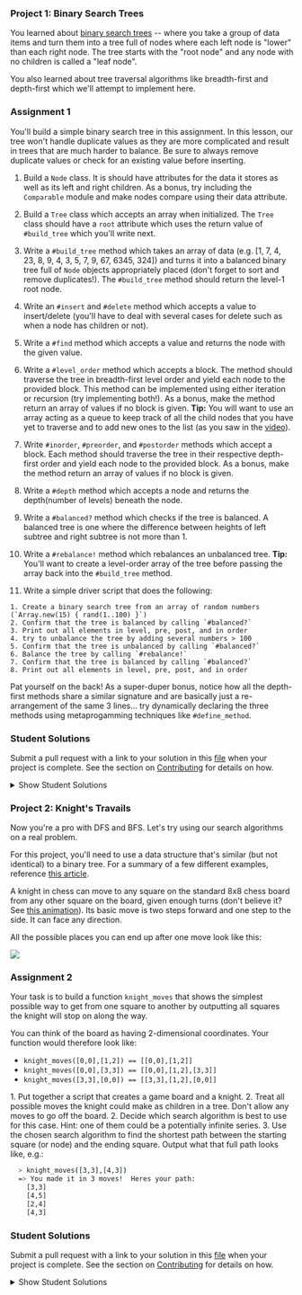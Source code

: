 ### Project 1: Binary Search Trees

You learned about [binary search trees](http://en.wikipedia.org/wiki/Binary_search_tree) -- where you take a group of data items and turn them into a tree full of nodes where each left node is "lower" than each right node.  The tree starts with the "root node" and any node with no children is called a "leaf node".

You also learned about tree traversal algorithms like breadth-first and depth-first which we'll attempt to implement here.

### Assignment 1
You'll build a simple binary search tree in this assignment. In this lesson, our tree won't handle duplicate values as they are more complicated and result in trees that are much harder to balance. Be sure to always remove duplicate values or check for an existing value before inserting.

<div class="lesson-content__panel" markdown="1">

  1. Build a `Node` class.  It is should have attributes for the data it stores as well as its left and right children. As a bonus, try including the `Comparable` module and make nodes compare using their data attribute.

  2. Build a `Tree` class which accepts an array when initialized. The `Tree` class should have a `root` attribute which uses the return value of `#build_tree` which you'll write next.

  3. Write a `#build_tree` method which takes an array of data (e.g. [1, 7, 4, 23, 8, 9, 4, 3, 5, 7, 9, 67, 6345, 324]) and turns it into a balanced binary tree full of `Node` objects appropriately placed (don't forget to sort and remove duplicates!). The `#build_tree` method should return the level-1 root node.

  3. Write an `#insert` and `#delete` method which accepts a value to insert/delete (you'll have to deal with several cases for delete such as when a node has children or not).

  4. Write a `#find` method which accepts a value and returns the node with the given value.

  5. Write a `#level_order` method which accepts a block. The method should traverse the tree in breadth-first level order and yield each node to the provided block. This method can be implemented using either iteration or recursion (try implementing both!). As a bonus, make the method return an array of values if no block is given.
  **Tip:** You will want to use an array acting as a queue to keep track of all the child nodes that you have yet to traverse and to add new ones to the list (as you saw in the [video](https://www.youtube.com/watch?v=86g8jAQug04)).

  6. Write `#inorder`, `#preorder`, and `#postorder` methods which accept a block. Each method should traverse the tree in their respective depth-first order and yield each node to the provided block. As a bonus, make the method return an array of values if no block is given.

  7. Write a `#depth` method which accepts a node and returns the depth(number of levels) beneath the node.

  8. Write a `#balanced?` method which checks if the tree is balanced. A balanced tree is one where the difference between heights of left subtree and right subtree is not more than 1.

  9. Write a `#rebalance!` method which rebalances an unbalanced tree.
  **Tip:** You'll want to create a level-order array of the tree before passing the array back into the `#build_tree` method.

  10. Write a simple driver script that does the following:

    1. Create a binary search tree from an array of random numbers (`Array.new(15) { rand(1..100) }`)
    2. Confirm that the tree is balanced by calling `#balanced?`
    3. Print out all elements in level, pre, post, and in order
    4. try to unbalance the tree by adding several numbers > 100
    5. Confirm that the tree is unbalanced by calling `#balanced?`
    6. Balance the tree by calling `#rebalance!`
    7. Confirm that the tree is balanced by calling `#balanced?`
    8. Print out all elements in level, pre, post, and in order

Pat yourself on the back! As a super-duper bonus, notice how all the depth-first methods share a similar signature and are basically just a re-arrangement of the same 3 lines... try dynamically declaring the three methods using metaprogamming techniques like `#define_method`.
</div>

### Student Solutions
Submit a pull request with a link to your solution in this [file](https://github.com/TheOdinProject/curriculum/blob/master/ruby_programming/computer_science/project_data_structures_algorithms.md) when your project is complete. See the section on [Contributing](http://github.com/TheOdinProject/curriculum/blob/master/contributing.md) for details on how.

<details markdown="block">
  <summary> Show Student Solutions </summary>

* Add your solution below this line!
* [rryand's Solution](https://github.com/rryand/ruby_binary_search_tree)
* [Saul-Good-Homie's Solution](https://github.com/Saul-Good-Homie/ruby-building-blocks/tree/master/binary_search)
* [Christian's Solution](https://github.com/rueeazy/ruby-exercises/tree/master/binary_search_tree)
* [YesSeri's Solution](https://github.com/YesSeri/binary_search_tree)
* [Michael K's Solution](https://github.com/a0x77ry/odin/tree/master/ruby-exercises/binary_tree)
* [rlmoser's Solution](https://github.com/rlmoser99/ruby_exercises/tree/master/binary_search_tree)
* [Jose Bohorquez's Solution](https://github.com/Bhrqz/binary_tree_search/blob/master/binary_tree_search.rb)
* [pudu87's Solution](https://github.com/pudu87/binary-search-trees)
* [Philipp's Solution](https://github.com/philipp-mcvity/odin-ruby.binary_search_trees)
* [Olugbade Olalekan's Solution](https://github.com/gbadesimple/binary_tree)
* [leetie's Solution](https://github.com/leetie/Knights_travails)
* [jodokusquack's Solution with Extra Credit](https://github.com/jodokusquack/ruby_binary_search_tree)
* [Billy's Solution](https://github.com/bcoffin9/project_binary_search_trees)
* [Bradley's Solution with Extra Credit](https://github.com/spaceincase/odin-project-exercises/tree/master/binary_search_trees)
* [Run After's Solution](https://github.com/run-after/data_structures-algorithms/blob/master/binary_search_tree.rb)
* [Sher's Solution](https://github.com/sher-s7/binary_search_tree)
* [Lucas Bide's Solution](https://github.com/Lucas-Bide/binary_tree)
* [Nasser Abachi's Solution](https://github.com/abachi/theodinproject/tree/master/building-projects/binary_search_trees)
* [Robin's Solution](https://github.com/CoolGlasses/data_structures_algorithms)
* [Nikolas Broman's Solution](https://github.com/nikolasbroman/binary_search_tree)
* [Ian's Solution](https://github.com/IanMKesler/binary_tree)
* [Andrija Jelenkovic's Solution](https://github.com/Amdrija/ruby-practice)
* [Chris' Solution](https://github.com/CSalois114/project_searching_binary_trees/blob/master/searching_binary_trees.rb)
* [Jose Salvador's Solution](https://github.com/Jsalvadorpp/Ruby-Data-Structures/blob/master/binaryTree.rb)
* [Alain Suarez's Solution](https://gitlab.com/asuar/ruby-binary-search-tree)
* [Jay Burbyga's Solution](https://github.com/Jaybur1/ruby_exercises/blob/master/binary_search/binary_search.rb)
* [BShowen's Solution](https://github.com/BShowen/Linked_list_in_Ruby)
* [George Zhu's Solution](https://github.com/georgezhu11/binary_tree/blob/master/binary_tree.rb)
* [Arilson Souza Solution](https://github.com/arilsonsouza/the_odin_project/blob/master/ruby/project_data_structures_and_algorithms/binary_tree.rb)
* [Vollantre's Solution](https://github.com/vollantre/binary_tree/blob/master/binary_tree.rb)
* [Braxton Lemmon's Solution](https://github.com/braxtonlemmon/binary_trees)
* [Kevin Vuong's Solution](https://github.com/fffear/binary_search_tree)
* [Rudi Boshoff's solution](https://github.com/RudiBoshoff/binary-search-tree/blob/master/binary_tree.rb)
* [Learnsometing's Solution](https://github.com/learnsometing/TOP-ruby-projects/tree/master/computer-science/binary-tree)
* [Chris Wegscheid's solution](https://github.com/cwegscheid08/binary_trees)
* [Simon Tharby's solution](https://github.com/jinjagit/binary_tree)
* [Smetanca52's Solution](https://github.com/Smetanca52/ruby_exercices/blob/master/searching_binary_trees.rb)
* [Mohamed Elattar's Solution](https://github.com/mohamed-elattar/odin-project-data-structures-and-algorithms/blob/master/bst.rb)
* [prw001's Solution](https://github.com/prw001/binary_tree_dfs_bfs)
* [Max Garber's Solution](https://github.com/bubblebooy/miscellaneous-exercises/blob/master/Binary%20Tree.rb)
* [Malaika (Mic) Solution](https://github.com/malaikaMI/Data_structure/blob/master/binary_tree.rb)
* [Nathan Sherburne' Solution](https://github.com/nathansherburne/ruby_practice/tree/master/data_structures/binary_search_tree)
* [Btreims' Solution](https://github.com/btreim/ruby/blob/master/binary_trees.rb)
* [Samuel Masters' Solution](https://github.com/redeyetuning/rb_binary_tree)
* [Demo318's solution](https://github.com/Demo318/ruby_data_structures_and_algorithms/blob/master/searching_binary_trees/binary_tree.rb)
* [0zra's solution](https://github.com/0zra/btree)
* [mtizim's solution](https://github.com/mtizim/odin_projects/blob/master/ruby/binarysearch.rb)
* [Ben Deltenre's solution](https://github.com/benjdelt/binary_search_trees)
* [Isil Donmez's solution](https://github.com/isildonmez/data_structures_and_algorithms/tree/master/searching_binary_trees)
* [Bruno Parga's solution](https://github.com/brunoparga/odinproject/blob/master/Ruby/bst.rb)
* [Jmooree30's solution](https://github.com/jmooree30/Data-structures-and-algorithms-.git)
* [Andrew's solution](https://github.com/andrewr224/Data-Structures)
* [Jonathan Yiv's solution](https://github.com/JonathanYiv/binary_tree)
* [justinckim3's solution](https://github.com/justinckim3/searching_binary_trees/blob/master/searching_binary_trees.rb)
* [Kasey Z'S solution](https://github.com/kasey-z/TOP-solutions/blob/master/data%20_structures_and_algorithms/searching_binary_trees/searching_binary_trees.rb)
* [SadieD'S solution](https://github.com/SadieD/data_structures_and_algorithms/blob/master/binary_tree.rb)
* [Clayton Sweetens Solution](https://github.com/cjsweeten101/OdinProjects/tree/master/binary_tree)
* [thisisned's solution](https://github.com/thisisned/binary_search_tree/blob/master/binary_search_tree.rb)
* [Ovsjah Schweinefresser's solution](https://github.com/Ovsjah/basic_data_structures_and_algorithms/blob/master/binary_tree.rb)
* [holdercp's solution](https://github.com/holdercp/searching_binary_trees)
* [jfonz412's solution](https://github.com/jfonz412/computer_science/blob/master/binary_search_tree.rb)
* [xavier solution](https://github.com/nxdf2015/odin-basic-data-structures/blob/master/searching-tree/tree.rb)
* [mindovermiles262's Solution](https://github.com/mindovermiles262/algorithms)
* [Oleh Sliusar's solution](https://github.com/OlehSliusar/binary_tree)
* [theghall's solution](https://github.com/theghall/binary-trees)
* [Nikolay Dyulgerov's solution](https://github.com/NicolayD/ruby-data-structures/blob/master/binary_tree.rb)
* [Raiko's Solution](https://github.com/Cypher0/data_structures_algorithms/tree/master/lib)
* [yilmazgunalp's solution](https://github.com/yilmazgunalp/binarytrees)
* [Ayushka's solution](https://github.com/ayushkamadji/binary_tree_ruby/blob/master/BST.rb)
* [Nicolas Amaya's solution](https://github.com/nicoasp/TOP---Ruby-Data-Structures)
* [nmac's solution](https://github.com/nmacawile/BinaryTrees/blob/master/binarytrees.rb)
* [John Phelps's Solution](https://github.com/jphelps413/odin-ruby/blob/master/data-structures/binary_tree.rb)
* [Jib's Solution](https://github.com/NuclearMachine/OdinTasks/tree/master/Searching_BinaryTrees)
* [Stefan P's solution](https://github.com/spavikevik/bst)
* [Donald's solution](https://github.com/donaldali/odin-ruby/tree/master/project_data_structs_alg/bst)
* [Mazin's solution](https://github.com/muzfuz/CodeLessons/blob/master/binary_search/binary_search.rb)
* [Marina Sergeyeva's solution](https://github.com/imousterian/OdinProject/blob/master/Project2_7_Ruby_DataStructures/binarytree.rb)
* [Tommy Noe's solution](https://github.com/thomasjnoe/bst-practice)
* [Michael Alexander's solution](https://github.com/betweenparentheses/project_data_structures/blob/master/binarytree.rb)
* [Sahil Agarwal's solution](https://github.com/sahilda/the_odin_project/tree/master/data-structures-and-algorithms)
* [Aleksandar's solution](https://github.com/rodic/Odin-Ruby-Projects/blob/master/Projects:%20Basic%20Data%20Structures%20and%20Algorithms/lib/btree.rb)
* [John Quarles' solution](https://github.com/johnwquarles/Ruby-binary-trees-knights-travails/blob/master/binary_tree.rb)
* [Kate McFaul's solution](https://github.com/craftykate/odin-project/blob/master/Chapter_03-Advanced_Ruby/data_structures_and_algorithms/binary_search_tree.rb)
* [Artur Janik's solution](https://github.com/ArturJanik/TOPRuby/blob/master/Project7/BinTree/p1-tree.rb)
* [Jason Matthews' solution](https://github.com/fo0man/project_data_structures/blob/master/BinaryTree.rb)
* [Dominik Stodolny's solution](https://github.com/dstodolny/binary_tree/blob/master/binary_tree.rb)
* [Lara Finnegan's solution](https://github.com/lcf0285/algorithms/blob/master/binary_tree.rb)
* [Frank Peelen's solution](https://github.com/FrankPeelen/Data-Structures-and-Algorithms/blob/master/binary_search_tree.rb)
* [Brann James' solution](https://github.com/brannj/The_Odin_Project/blob/master/basic_data_structs/binary_trees.rb)
* [ll14m4n's solution](https://github.com/ll14m4n/the-odin-project/tree/master/3_Ruby_btree-search)
* [AtActionPark's solution](https://github.com/AtActionPark/odin_basic_data_structure/tree/master/lib)
* [Matias Pan's solution](https://github.com/kriox26/odin_ruby/tree/master/project_data_structures/bst)
* [Alex Chen's solution](https://github.com/Chenzilla/data_structure_practice)
* [Mark Viola's solution](https://github.com/markviola/the-odin-project/tree/master/12-data-structures-and-algorithms/1%20-%20Searching%20Binary%20Trees)
* [Xavier Reid's solution](https://github.com/xreid/data_structures_algorithms/tree/master/binary_tree)
* [Dan Hoying's solution](https://github.com/danhoying/basic_data_structures_and_algorithms/blob/master/searching_binary_trees.rb)
* [PiotrAleksander's solution](https://github.com/PiotrAleksander/Ruby/blob/master/drzewo_binarne.rb)
* [Florian Mainguy's solution](https://github.com/florianmainguy/theodinproject/blob/master/ruby/basic-data-structures-and-algorithms/searching_binary_tree.rb)
* [Sander Schepens's solution](https://github.com/schepens83/theodinproject.com/blob/master/ruby/project12--searching-binary-trees/searching_binary_trees.rb)
* [Noah Prescott's solution](https://github.com/npresco/top/blob/master/basic_data_structures_and_algorithms/binary_search.rb)
* [poctek's solution](https://github.com/poctek/The_Odin_Project/blob/master/Learning/CS/Algorithms/binary_tree.rb)
* [Aviv Levinsky's solution](https://github.com/pugsiman/Ruby_challenges_and_algorithms/blob/master/Searching_Binary_Trees/sbt.rb)
* [Giorgos's solution](https://github.com/vinPopulaire/search_binary_trees)
* [Andrew Park's solution](https://github.com/akpark93/the_odin_project/tree/master/ruby_programming_projects/Data%20Structures)
* [Scott Bobbitt's solution](https://github.com/sco-bo/binary_search_tree)
* [srashidi's solution](https://github.com/srashidi/Data_Structures/blob/master/Node/node.rb)
* [cdouglass's solution](https://github.com/cdouglass/odin-project-exercises/tree/master/ruby/data-structures-and-algorithms/binary_search_trees)
* [James Brooks's solution](https://github.com/jhbrooks/binary-search-tree)
* [Panashe Fundira's solution](https://github.com/munyari/odin/blob/master/learn-ruby/bfs_dfs/Node.rb)
* [Matt Velez's solution](https://github.com/Timecrash/ruby-projects/blob/master/data-structures/binary_tree.rb)
* [Luke Walker's solution](https://github.com/ubershibs/ruby-programming/blob/master/algorithms/binary_search.rb)
* [Miguel Herrera's solution](https://github.com/migueloherrera/projects/blob/master/binary_trees.rb)
* [Max Gallant's solution](https://github.com/mcgalcode/Ruby/tree/master/DataStructures)
* [Ricardo Villegas' solution](https://github.com/claricardo/RubyBuildingBlocks/blob/master/algorithms/binary_search_tree.rb)
* [Jack Wilde's solution](https://github.com/WildeRunner/data_structures_projects)
* [djhart's solution](https://github.com/djhart/binary_search)
* [Fabricio Carrara's solution](https://github.com/fcarrara/ruby_data_structures/blob/master/binary_search_tree.rb)
* [DV's solution](https://github.com/dvislearning/binary_search_tree/blob/master/bst.rb)
* [Earth35's solution](https://github.com/Earth35/binary_tree_search)
* [Stefan (Cyprium)'s solution](https://github.com/dev-cyprium/DataStructures-In-Ruby)
* [Shala Qweghen's solution](https://github.com/ShalaQweghen/basic_data_structure/blob/master/binary_trees.rb)
* [John Connor's solution](https://github.com/jacgitcz/binary_tree)
* [Jean Merlet's solution](https://github.com/jeanmerlet/ruby_misc/blob/master/data_structures/binary_tree.rb)
* [Austin Mason's solution](https://github.com/CouchofTomato/algorithm/blob/master/binary_search_tree.rb)
* [Loris Aranda's solution](https://github.com/LorisProg/ruby-binary_search_tree-knight_travails/blob/master/binary_search_tree.rb)
* [Joanna Takesian's solution](https://github.com/joannatakesian/data-structures/blob/master/binary-tree/binary-tree.rb)
* [Francisco Carlos's solution](https://github.com/fcarlosdev/the_odin_project/tree/master/data_structures/binary_search_tree)
* [at0micred's solution](https://github.com/at0micr3d/data_structure)
* [Clint's solution](https://github.com/tholymap/OdinDataStructures/blob/master/bin_tree.rb)
* [Dylan's solution](https://github.com/resputin/the_odin_project/blob/master/Ruby/data_structures/bintree2.rb)
* [Leonard Soai-Van's solution](https://github.com/leosoaivan/TOP_compsci/blob/master/binary_tree.rb)
* [Dom Goj's solution](https://github.com/booyakuhhsha/linkedLists/commit/a3928f9747d422a49801e27e6d88b0cfc3fb3324)
* [Jerry Gao's solution](https://github.com/blackwright/odin/tree/master/ruby_binary_tree)
* [Sophia Wu's solution](https://github.com/SophiaLWu/project-basic-data-structs-and-algorithms/blob/master/binary_tree.rb)
* [Anthony Vumbaca's solution](https://github.com/tvumbaca/basic_data_structures/blob/master/binary_tree.rb)
* [Braydon Pacheco's solution](https://github.com/pacheeko/data_structures/blob/master/bst.rb)
* [Simon's solution](https://github.com/SimonSomlai/Odin/blob/master/Ruby/data_tree.rb)
* [Kyle Thomson's solution](https://github.com/idynkydnk/binary_trees)
* [Zach Beaird's solution](https://github.com/zbbeaird89/Basic-Data-Structures-and-Algorithms/blob/master/binary_tree.rb)
* [Daniel Varcas's solution](https://github.com/d-zer0/binary_search_trees/blob/master/binary_search_trees.rb)
* [Luján Fernaud's solution](https://github.com/lujanfernaud/ruby-binary-search-tree)
* [Cody Buffaloe's solution](https://github.com/CodyLBuffaloe/Data_Structures)
* [Jason Dancocks's solution](https://github.com/JasonDancocks/Ruby/blob/master/binarysearchtree/binarysearchtree.rb)
* [Jamesredux's solution](https://github.com/Jamesredux/binary_tree)
* [Oliver Curting's solution - with one-line dfs_rec](https://github.com/Curting/searching_binary_trees/blob/master/searching_binary_trees.rb)
* [HSaad's solution](https://github.com/HSaad/data-structure-algorithms/blob/master/binary_tree.rb)
* [Punnadittr's solution](https://github.com/punnadittr/binary_tree/blob/master/binary_tree.rb)
* [Areeba's solution](https://github.com/AREEBAISHTIAQ/binary-tree/blob/master/node.rb)
* [Alex's solution](https://github.com/alexcorremans/binary_search_tree)
* [Tommy's solution](https://github.com/hoangtommy/dataStructures-Algorithms)
* [Emil Dimitrov's solution](https://github.com/imemdm/searching-binary-trees)
* [Leila Alderman's solution](https://github.com/leila-alderman/binary-tree)
* [Martyn Jones' solution](https://github.com/martynj2001/binarytree)
* [Mojotron's solution](https://github.com/mojotron/binary-search-tree)
* [vanny96's Solution](https://github.com/vanny96/binary-trees)
* [Vitaly Osipov's Solution](https://github.com/vi7ali/ruby-practice/blob/master/binary-tree/binary_tree.rb)
* [JamCry's Solution](https://github.com/jamcry/ruby-advanced-exercises/blob/master/binary_search_tree.rb)
* [Rey van den Berg's Solution](https://github.com/Rey810/Data-Structures-and-Algorithms)
* [Alex Krewson's Solution](https://github.com/alexkrewson/data_structures_and_algorithms)
* [Robert Dunbar's Solution](https://github.com/RobertDunbar/ruby-binary-trees)
* [Ben Fowler's Solution](https://github.com/benfowler04/ruby-cs/blob/master/binary_tree.rb)
* [Sergej Jurchenko's Solution](https://github.com/Sergyurch/BinaryTree/blob/master/BinaryTree.rb)
* [Brett Bonnet's Solution](https://github.com/Brett-Bonnet/binary-search-tree)
* [Drew Goddyn's Solution](https://github.com/Drew-Goddyn/binary_search_tree)
* [Toberoni's Solution](https://github.com/toberoni/the_odin_project/tree/master/ruby_programming/binary_search_tree)
* [Bendee's Solution](https://github.com/bendee48/Data-Structures)
* [Jay Conner's Solution](https://github.com/cleve703/data_structures_algorithms/binary_search_tree.rb)
* [guacamobley's Solution](https://github.com/guacamobley/data-structures-and-algorithms/blob/master/binary-search-tree.rb)
* [Robert Suazo's Solution](https://github.com/rsuazo/binary_search_tree/blob/master/binary_search_tree.rb)
* [hyperturing's Solution](https://github.com/hyperturing/data-structures/tree/master/binary_search_tree)
* [Sanyogita's Solution](https://github.com/SanyogitaPandit/RubyProgramming/tree/master/binary_search_tree)
* [Rob Dulabon's Solution](https://github.com/RDulabon/Binary_Search_Tree)
* [Timework's Solution](https://github.com/Timework/search_tree/blob/master/tree.rb)
* [Cinthia's Solution](https://github.com/cinthiagodoi/binary_search_tree)
* [Matt M's Solution](https://github.com/MattMiller1989/Binary-Tree)
</details>

### Project 2: Knight's Travails

Now you're a pro with DFS and BFS.  Let's try using our search algorithms on a real problem.

For this project, you'll need to use a data structure that's similar (but not identical) to a binary tree. For a summary of a few different examples, reference [this article](https://www.khanacademy.org/computing/computer-science/algorithms/graph-representation/a/describing-graphs).

A knight in chess can move to any square on the standard 8x8 chess board from any other square on the board, given enough turns (don't believe it?  See [this animation](https://upload.wikimedia.org/wikipedia/commons/thumb/d/da/Knight%27s_tour_anim_2.gif/250px-Knight%27s_tour_anim_2.gif)).  Its basic move is two steps forward and one step to the side.  It can face any direction.

All the possible places you can end up after one move look like this:

<img src="https://i.imgur.com/mHQqH08.gif">

### Assignment 2
Your task is to build a function `knight_moves` that shows the simplest possible way to get from one square to another by outputting all squares the knight will stop on along the way.

You can think of the board as having 2-dimensional coordinates.  Your function would therefore look like:

  * `knight_moves([0,0],[1,2]) == [[0,0],[1,2]]`
  * `knight_moves([0,0],[3,3]) == [[0,0],[1,2],[3,3]]`
  * `knight_moves([3,3],[0,0]) == [[3,3],[1,2],[0,0]]`

<div class="lesson-content__panel" markdown="1">
1. Put together a script that creates a game board and a knight.
2. Treat all possible moves the knight could make as children in a tree.  Don't allow any moves to go off the board.
2. Decide which search algorithm is best to use for this case.  Hint: one of them could be a potentially infinite series.
3. Use the chosen search algorithm to find the shortest path between the starting square (or node) and the ending square.  Output what that full path looks like, e.g.:

~~~bash
  > knight_moves([3,3],[4,3])
  => You made it in 3 moves!  Heres your path:
    [3,3]
    [4,5]
    [2,4]
    [4,3]
~~~
</div>

### Student Solutions
Submit a pull request with a link to your solution in this [file](https://github.com/TheOdinProject/curriculum/blob/master/ruby_programming/computer_science/project_data_structures_algorithms.md) when your project is complete. See the section on [Contributing](http://github.com/TheOdinProject/curriculum/blob/master/contributing.md) for details on how.

<details markdown="block">
  <summary> Show Student Solutions </summary>

* Add your solution below this line!
* [Saul-Good-Homie's Solution](https://github.com/Saul-Good-Homie/ruby-building-blocks/tree/master/knight_moves)
* [rryand's Solution](https://github.com/rryand/knight_moves)
* [Christian's Solution](https://github.com/rueeazy/ruby-exercises/tree/master/knights-travails)
* [Jose Bohorquez's Solution](https://github.com/Bhrqz/knight_moves/blob/master/knigth_moves.rb)
* [YesSeri's Solution](https://github.com/YesSeri/knights_travails)
* [Michael K's Solution](https://github.com/a0x77ry/odin/tree/master/ruby-exercises/knights_travails)
* [rlmoser's Solution](https://github.com/rlmoser99/ruby_exercises/tree/master/knights_travails)
* [pudu87's Solution](https://github.com/pudu87/knights-travails)
* [Philipp's Solution](https://github.com/philipp-mcvity/odin-ruby.knight-s_travails)
* [Olugbade Olalekan's Solution](https://github.com/gbadesimple/data-structure_knight_travail)
* [jodokusquack's Solution](https://github.com/jodokusquack/knights_travails)
* [Billy's Solution](https://github.com/bcoffin9/project_springer_travails)
* [proto-dylan's Solution](https://github.com/proto-dylan/knight_moves/blob/master/knight_moves.rb)
* [fossegrim's Solution](https://github.com/olav35/data-structures-and-algorithms/blob/master/knight's_travails.rb)
* [Run After's Solution](https://github.com/run-after/data_structures-algorithms/blob/master/knight_moves.rb)
* [Nasser Abachi's Solution](https://github.com/abachi/theodinproject/tree/master/building-projects/knights_travails)
* [Robin's Solution](https://github.com/CoolGlasses/data_structures_algorithms/blob/master/knights_travails.rb)
* [Nikolas Broman's solution](https://github.com/nikolasbroman/knights_travails)
* [Ian's Solution](https://github.com/IanMKesler/knight-s_travails)
* [Chris' Solution](https://github.com/CSalois114/project_knight_moves/blob/master/knight_moves.rb)
* [JFAldridge's Solution](https://github.com/JFAldridge/knight_moves)
* [Jose Salvador's Solution](https://github.com/Jsalvadorpp/Ruby-Data-Structures/blob/master/KnightsTravails.rb)
* [Alain Suarez's Solution](https://gitlab.com/asuar/ruby-knights-tour)
* [Jay Burbyga's Solution](https://github.com/Jaybur1/ruby_exercises/blob/master/knights_travails/knights_travails.rb)
* [BShowen's Solution](https://github.com/BShowen/Knights_travails)
* [George Zhu's solution](https://github.com/georgezhu11/knight_moves/blob/master/knight_moves.rb)
* [Arilson Souza Solution](https://github.com/arilsonsouza/the_odin_project/blob/master/ruby/project_data_structures_and_algorithms/knight_moves.rb)
* [Vollantre's solution](https://github.com/vollantre/knight_moves)
* [Kevin Vuong's solution](https://github.com/fffear/knight_travails)
* [Braxton Lemmon's solution](https://github.com/braxtonlemmon/knight_moves)
* [Nicolas Espinoza's solution](https://github.com/nicospz/knight-moves/blob/master/knight-moves.rb)
* [Rudi Boshoff's solution](https://github.com/RudiBoshoff/binary-search-tree/blob/master/knight_moves.rb)
* [Learnsometing's Solution](https://github.com/learnsometing/TOP-ruby-projects/tree/master/computer-science/knights-moves)
* [Chris Wegscheid's solution](https://github.com/cwegscheid08/knight_work)
* [Simon Tharby's solution](https://github.com/jinjagit/knight)
* [Mohamed Elattar's Solution](https://github.com/mohamed-elattar/odin-project-data-structures-and-algorithms/blob/master/knight-moves.rb)
* [prw001's Solution](https://github.com/prw001/knight_moves)
* [Max Garber's Solution](https://github.com/bubblebooy/miscellaneous-exercises/blob/master/chess.rb)
* [Malaika (Mic) Solution](https://github.com/malaikaMI/Kinghts_trevail/blob/master/kt.rb)
* [Btreims' Solution](https://github.com/btreim/ruby/blob/master/knight_moves.rb)
* [Samuel Masters' Solution](https://github.com/redeyetuning/rb_knights_travails)
* [Demo318's solution](https://github.com/Demo318/ruby_data_structures_and_algorithms/tree/master/knights_travails)
* [Javier Machin's solution](https://github.com/Javier-Machin/Knight_Travails/blob/master/Knight_travails.rb)
* [0zra's solution](https://github.com/0zra/knight)
* [mtizim's solution](https://github.com/mtizim/odin_projects/blob/master/ruby/chessknight.rb)
* [Ben Deltenre's solution](https://github.com/benjdelt/knights_travails)
* [Isil Donmez's solution](https://github.com/isildonmez/data_structures_and_algorithms/tree/master/knights_project)
* [Bruno Parga's solution](https://github.com/brunoparga/odinproject/blob/master/Ruby/knight_joint.rb)
* [Jmooree30's solution](https://github.com/jmooree30/Knights_Travels.git)
* [Andrew's solution](https://github.com/andrewr224/Knight-s-Travails)
* [Jonathan Yiv's solution](https://github.com/JonathanYiv/knights_travails)
* [justinckim3's solution](https://github.com/justinckim3/knights_travails/blob/master/knights_travails.rb)
* [Kasey Z's solution](https://github.com/kasey-z/TOP-solutions/blob/master/data%20_structures_and_algorithms/knights_travails/knight_moves.rb)
* [Dallaire's solution](https://github.com/Dallaire/knights_travails)
* [SadieD's solution](https://github.com/SadieD/data_structures_and_algorithms/blob/master/knights_travails.rb)
* [Adsy430's Solution](https://github.com/adampal/knight_moves)
* [Clayton Sweeten's Solution](https://github.com/cjsweeten101/OdinProjects/blob/master/knights_travails/travail.rb)
* [thisisned's solution](https://github.com/thisisned/knights_travails/blob/master/knights_travails.rb)
* [Ovsjah Schweinefresser's solution](https://github.com/Ovsjah/basic_data_structures_and_algorithms/blob/master/knight_moves.rb)
* [holdercp's solution](https://github.com/holdercp/knights-travails)
* [jfonz412's solution](https://github.com/jfonz412/computer_science/blob/master/knight/lib/knight.rb)
* [xavier solution](https://github.com/nxdf2015/odin-basic-data-structures/tree/master/knight)
* [mindovermiles262's Solution](https://github.com/mindovermiles262/knight-travails)
* [Oleh Sliusar's solution](https://github.com/OlehSliusar/knights_travails)
* [Nikolay Dyulgerov's solution](https://github.com/NicolayD/ruby-data-structures/blob/master/knights_travails.rb)
* [theghall's solution](https://github.com/theghall/knights-travails)
* [Raiko's Solution](https://github.com/Cypher0/data_structures_algorithms)
* [yilmazgunalp's solution](https://github.com/yilmazgunalp/knight_moves)
* [Ayushka's solution](https://github.com/ayushkamadji/knights_travails_ruby)
* [Nicolas Amaya's solution](https://github.com/nicoasp/TOP---Ruby-Data-Structures)
* [nmac's solution](https://github.com/nmacawile/KnightsTravails/blob/master/knight.rb)
* [Stefan P's solution](https://github.com/spavikevik/knight_travails)
* [Leonard Soai-van's solution](https://github.com/leosoaivan/TOP_compsci)
* [Donald's solution](https://github.com/donaldali/odin-ruby/tree/master/project_data_structs_alg/knights_travails)
* [Marina Sergeyeva's solution](https://github.com/imousterian/OdinProject/blob/master/Project2_7_Ruby_DataStructures/knight.rb)
* [Tommy Noe's solution](https://github.com/thomasjnoe/knight-moves)
* [Michael Alexander's solution](https://github.com/betweenparentheses/project_data_structures/blob/master/knightstravails.rb)
* [Sahil Agarwal's solution](https://github.com/sahilda/the_odin_project/tree/master/data-structures-and-algorithms)
* [Sergio Ribeiro's solution](https://github.com/serg1o/Data_Structures/blob/master/knight.rb)
* [Aleksandar's solution](https://github.com/rodic/Odin-Ruby-Projects/blob/master/Projects:%20Basic%20Data%20Structures%20and%20Algorithms/lib/knight.rb)
* [John Quarles' solution](https://github.com/johnwquarles/Ruby-binary-trees-knights-travails/blob/master/knight.rb)
* [Kate McFaul's solution](https://github.com/craftykate/odin-project/blob/master/Chapter_03-Advanced_Ruby/data_structures_and_algorithms/knight_moves.rb)
* [Artur Janik's solution](https://github.com/ArturJanik/TOPRuby/blob/master/Project7/KnightsTravails/p2-knight.rb)
* [Jason Matthews' solution](https://github.com/fo0man/project_data_structures/blob/master/knight_travails.rb)
* [Dominik Stodolny's solution](https://github.com/dstodolny/knight_moves/blob/master/knight_moves.rb)
* [Lara Finnegan's solution](https://github.com/lcf0285/algorithms/blob/master/knights_travails.rb)
* [Frank Peelen's solution](https://github.com/FrankPeelen/Data-Structures-and-Algorithms/blob/master/knight_moves.rb)
* [Brann James' solution](https://github.com/brannj/The_Odin_Project/blob/master/basic_data_structs/knight_travails.rb)
* [ll14m4n's solution](https://github.com/ll14m4n/the-odin-project/tree/master/3_Ruby_khight-moves)
* [AtActionPark's solution](https://github.com/AtActionPark/odin_basic_data_structure/blob/master/knight_moves.rb)
* [Matias Pan's Solution](https://github.com/kriox26/odin_ruby/tree/master/project_data_structures/knight_moves)
* [Alex Chen's Solution](https://github.com/Chenzilla/data_structure_practice)
* [Mark Viola's Solution](https://github.com/markviola/the-odin-project/tree/master/12-data-structures-and-algorithms/2%20-%20Knights%20Travail)
* [Xavier Reid's Solution](https://github.com/xreid/data_structures_algorithms/blob/master/knights_travails/knight.rb)
* [Dan Hoying's Solution](https://github.com/danhoying/basic_data_structures_and_algorithms/blob/master/knights_travails.rb)
* [PiotrAleksander's Solution](https://github.com/PiotrAleksander/Ruby/blob/master/goniec.rb)
* [Florian Mainguy's Solution](https://github.com/florianmainguy/theodinproject/blob/master/ruby/basic-data-structures-and-algorithms/knight.rb)
* [Sander Schepens's Solution](https://github.com/schepens83/theodinproject.com/blob/master/ruby/project13--knights-travails/knights_travails.rb)
* [Noah Prescott's Solution](https://github.com/npresco/top/blob/master/basic_data_structures_and_algorithms/knight_moves.rb)
* [Alex Tsiras' Solution](https://github.com/arialblack14/binary_trees/blob/master/knight.rb)
* [Giorgos's Solution](https://github.com/vinPopulaire/knights_travails)
* [Scott Bobbitt's Solution](https://github.com/sco-bo/knights_travails)(w/help from John Quarles' blog post)
* [srashidi's Solution](https://github.com/srashidi/Data_Structures/blob/master/Knights_Travails/knight_moves.rb)
* [cdouglass's Solution](https://github.com/cdouglass/odin-project-exercises/tree/master/ruby/data-structures-and-algorithms/knights_travails)
* [James Brooks's Solution](https://github.com/jhbrooks/knight-moves)
* [Panashe Fundira's Solution](https://github.com/munyari/odin/blob/master/learn-ruby/bfs_dfs/knight_shortest_path.rb)
* [Matt Velez's Solution](https://github.com/Timecrash/ruby-projects/blob/master/data-structures/knight_traversal.rb)
* [Luke Walker's Solution](https://github.com/ubershibs/ruby-programming/blob/master/algorithms/knight_moves.rb)
* [Miguel Herrera's Solution](https://github.com/migueloherrera/projects/blob/master/knights_travails.rb)
* [Tomasz Kula's Solution](https://github.com/zetsnotdead/Knights-Travails) including visual representation of the steps
* [Max Gallant's Solution](https://github.com/mcgalcode/Ruby/tree/master/DataStructures)
* [Ricardo Villegas' Solution](https://github.com/claricardo/RubyBuildingBlocks/blob/master/algorithms/knight_moves.rb)
* [Jack Wilde's Solution](https://github.com/WildeRunner/data_structures_projects)
* [djhart's Solution](https://github.com/djhart/knight_path)
* [Fabricio Carrara's Solution](https://github.com/fcarrara/ruby_data_structures/tree/master/knight_moves)
* [Earth35's Solution](https://github.com/Earth35/knight_moves)
* [DV's Solution](https://github.com/dvislearning/knight_travels/blob/master/knight_travels.rb)
* [Shala Qweghen's Solution](https://github.com/ShalaQweghen/basic_data_structure/blob/master/knight_moves.rb)
* [John Connor's Solution](https://github.com/jacgitcz/knight_moves)\
* [Jean Merlet's Solution](https://github.com/jeanmerlet/ruby_games/blob/master/chess/knight_movement.rb)
* [Jiazhi Guo's Solution](https://github.com/jerrykuo7727/knights_travails)
* [Austin Mason's Solution](https://github.com/CouchofTomato/algorithm/blob/master/knights_travails.rb)
* [Loris Aranda's Solution](https://github.com/LorisProg/ruby-binary_search_tree-knight_travails/blob/master/knight_moves.rb)
* [Francisco Carlos's Solution](https://github.com/fcarlosdev/the_odin_project/tree/master/data_structures/knight_travails)
* [at0micred's Solution](https://github.com/at0micr3d/data_structure)
* [Clint's Solution](https://github.com/tholymap/OdinDataStructures/blob/master/knight_moves.rb)
* [Dylan's Solution](https://github.com/resputin/the_odin_project/blob/master/Ruby/data_structures/knight.rb)
* [David Chapman's solution](https://github.com/davidchappy/odin_training_projects/tree/master/knights_travails)
* [Dom Goj's Solution](https://github.com/booyakuhhsha/linkedLists/blob/master/knight2.rb)
* [Jerry Gao's Solution](https://github.com/blackwright/odin/tree/master/ruby_knights_travails)
* [Sophia Wu's Solution](https://github.com/SophiaLWu/project-basic-data-structs-and-algorithms/blob/master/knights_travails.rb)
* [Anthony Vumbaca's Solution](https://github.com/tvumbaca/basic_data_structures/blob/master/knights_travails.rb)
* [Braydon Pacheco's Solution](https://github.com/pacheeko/data_structures/blob/master/knights_travails.rb)
* [Simon's Solution](https://github.com/SimonSomlai/Odin/tree/master/Ruby/knight_travails)
* [Kyle Thomson's Solution](https://github.com/idynkydnk/knight_moves)
* [Zach Beaird's Solution](https://github.com/zbbeaird89/Basic-Data-Structures-and-Algorithms/blob/master/knight.rb)
* [Luján Fernaud's Solution](https://github.com/lujanfernaud/ruby-knights-travails)
* [Cody Buffaloe's Solution](https://github.com/CodyLBuffaloe/Knights_Travails)
* [Jonathan Marks' Solution](https://github.com/johnjmarks4/knights_travails)
* [Jamesredux's Solution](https://github.com/Jamesredux/knight_moves)
* [Oliver Curting's Solution](https://github.com/Curting/knights_travails)
* [HSaad's Solution](https://github.com/HSaad/data-structure-algorithms/blob/master/knights_travails.rb)
* [Punnadittr's Solution](https://github.com/punnadittr/knight_traversal/blob/master/knight.rb)
* [Akash's Solution](https://github.com/Akash-sopho/knights_travels)
* [Areeba's Solution](https://github.com/AREEBAISHTIAQ/knight-travails/blob/master/knight-travails.rb)
* [Alex's Solution](https://github.com/alexcorremans/knight)
* [Emil Dimitrov's Solution](https://github.com/imemdm/knight-moves)
* [Leila Alderman's Solution](https://github.com/leila-alderman/knight_moves)
* [Martyn Jones' Solution](https://github.com/martynj2001/binarytree)
* [Mojotron's Solution](https://github.com/mojotron/graph_with_knights_travails)
* [vanny96's Solution](https://github.com/vanny96/binary-trees)
* [Vitaly Osipov's Solution](https://github.com/vi7ali/ruby-practice/blob/master/binary-tree/knight_moves.rb)
* [Alex Krewson's Solution](https://github.com/alexkrewson/data_structures_and_algorithms)
* [Rey van den Berg's Solution](https://github.com/Rey810/Data-Structures-and-Algorithms/tree/master/Knights%20Travails)
* [Robert Dunbar's Solution](https://github.com/RobertDunbar/ruby-binary-trees/blob/master/knight.rb)
* [Gareth Woodman's Solution](https://github.com/GarethWoodman/knights_travails/blob/master/knights_travails.rb)
* [Ben Fowler's Solution](https://github.com/benfowler04/ruby-cs/blob/master/knight_moves.rb)
* [Sergej Jurchenko's Solution](https://github.com/Sergyurch/knight_moves/blob/master/knight_moves.rb)
* [Brett Bonnet's Solution](https://github.com/Brett-Bonnet/knight-moves)
* [Husseinhewehii's Solution](https://github.com/Husseinhewehii/Knight_Moves)
* [Toberoni's Solution](https://github.com/toberoni/the_odin_project/tree/master/ruby_programming/knights_travails)
* [Bendee's Solution](https://github.com/bendee48/Data-Structures/blob/master/knight_moves.rb)
* [Jay Conner's Solution](https://github.com/cleve703/data_structures_algorithms/knights_travails.rb)
* [guacamobley's Solution](https://github.com/guacamobley/data-structures-and-algorithms/blob/master/knights-travails.rb)
* [unheavenlycreature's Solution](https://github.com/unheavenlycreature/ds_and_algos/blob/master/knights_moves.rb)
* [Robert Suazo's Solution](https://github.com/rsuazo/knights_travails/blob/master/main.rb)
* [hyperturing's Solution](https://github.com/hyperturing/data-structures/tree/master/knight_moves)
* [Sanyogita's Solution](https://github.com/SanyogitaPandit/RubyProgramming/tree/master/knight_moves)
* [Timework's Solution](https://github.com/Timework/knight/blob/master/knight.rb)
* [Rob Dulabon's Solution](https://github.com/RDulabon/Knight_Travails)
</details>
